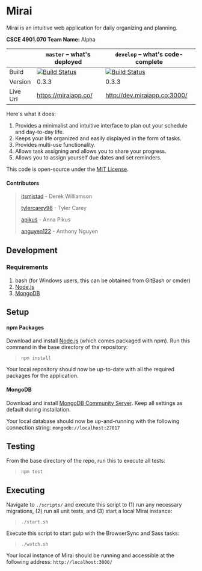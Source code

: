 Mirai
=====

Mirai is an intuitive web application for daily organizing and planning.

**CSCE 4901.070 Team Name:** Alpha

|   |`master` – what's deployed|`develop` – what's code-complete|
|---|---|---|
|Build|[![Build Status](https://travis-ci.com/itsmistad/Mirai.svg?branch=master)](https://travis-ci.com/itsmistad/Mirai)|[![Build Status](https://travis-ci.com/itsmistad/Mirai.svg?branch=develop)](https://travis-ci.com/itsmistad/Mirai)|
|Version|0.3.3|0.3.3|
|Live Url|https://miraiapp.co/|http://dev.miraiapp.co:3000/|

Here's what it does:

1. Provides a minimalist and intuitive interface to plan out your schedule and day-to-day life.
2. Keeps your life organized and easily displayed in the form of tasks.
3. Provides multi-use functionality.
4. Allows task assigning and allows you to share your progress.
5. Allows you to assign yourself due dates and set reminders.

This code is open-source under the [MIT License](https://opensource.org/licenses/MIT).

#### Contributors
> [itsmistad](https://github.com/itsmistad/) - Derek Williamson
> 
> [tylercarey98](https://github.com/TylerCarey98) - Tyler Carey
>
> [apikus](https://github.com/apikus) - Anna Pikus
>
> [anguyen122](https://github.com/anguyen122) - Anthony Nguyen

## Development
### Requirements

1. bash (for Windows users, this can be obtained from GitBash or cmder)
2. [Node.js](https://nodejs.org/en/download/)
3. [MongoDB](https://www.mongodb.com/download-center/community)

## Setup

#### npm Packages

Download and install [Node.js](https://nodejs.org/en/download/) (which comes packaged with npm).
Run this command in the base directory of the repository:
> `npm install`

Your local repository should now be up-to-date with all the required packages for the application.

#### MongoDB

Download and install [MongoDB Community Server](https://www.mongodb.com/download-center/community).
Keep all settings as default during installation.

Your local database should now be up-and-running with the following connection string:
`mongodb://localhost:27017`

## Testing

From the base directory of the repo, run this to execute all tests:
> `npm test`

## Executing

Navigate to `./scripts/` and execute this script to (1) run any necessary migrations, (2) run all unit tests, and (3) start a local Mirai instance:
> `./start.sh`

Execute this script to start gulp with the BrowserSync and Sass tasks:
> `./watch.sh`

Your local instance of Mirai should be running and accessible at the following address:
`http://localhost:3000/`
